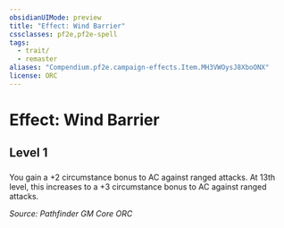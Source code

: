 ```yaml
---
obsidianUIMode: preview
title: "Effect: Wind Barrier"
cssclasses: pf2e,pf2e-spell
tags:
  - trait/
  - remaster
aliases: "Compendium.pf2e.campaign-effects.Item.MH3VWOysJ8XboONX"
license: ORC
---
```

# Effect: Wind Barrier
## Level 1
### 






You gain a +2 circumstance bonus to AC against ranged attacks. At 13th level, this increases to a +3 circumstance bonus to AC against ranged attacks.

*Source: Pathfinder GM Core*
*ORC*